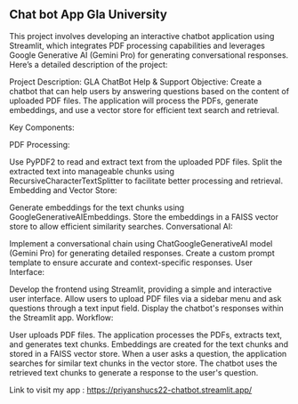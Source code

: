 ## Chat bot App Gla University
This project involves developing an interactive chatbot application using Streamlit, which integrates PDF processing capabilities and leverages Google Generative AI (Gemini Pro) for generating conversational responses. Here’s a detailed description of the project:

Project Description: GLA ChatBot Help & Support
Objective:
Create a chatbot that can help users by answering questions based on the content of uploaded PDF files. The application will process the PDFs, generate embeddings, and use a vector store for efficient text search and retrieval.

Key Components:

PDF Processing:

Use PyPDF2 to read and extract text from the uploaded PDF files.
Split the extracted text into manageable chunks using RecursiveCharacterTextSplitter to facilitate better processing and retrieval.
Embedding and Vector Store:

Generate embeddings for the text chunks using GoogleGenerativeAIEmbeddings.
Store the embeddings in a FAISS vector store to allow efficient similarity searches.
Conversational AI:

Implement a conversational chain using ChatGoogleGenerativeAI model (Gemini Pro) for generating detailed responses.
Create a custom prompt template to ensure accurate and context-specific responses.
User Interface:

Develop the frontend using Streamlit, providing a simple and interactive user interface.
Allow users to upload PDF files via a sidebar menu and ask questions through a text input field.
Display the chatbot's responses within the Streamlit app.
Workflow:

User uploads PDF files.
The application processes the PDFs, extracts text, and generates text chunks.
Embeddings are created for the text chunks and stored in a FAISS vector store.
When a user asks a question, the application searches for similar text chunks in the vector store.
The chatbot uses the retrieved text chunks to generate a response to the user's question.

Link to visit my app : https://priyanshucs22-chatbot.streamlit.app/
